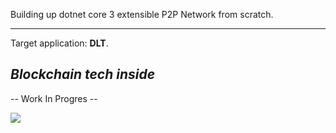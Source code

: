 Building up dotnet core 3 extensible P2P Network from scratch.

----

Target application: **DLT**.

## ***Blockchain tech inside***

-- Work In Progres --

![](https://github.com/MithrilMan/MithrilShards/workflows/Master/badge.svg)